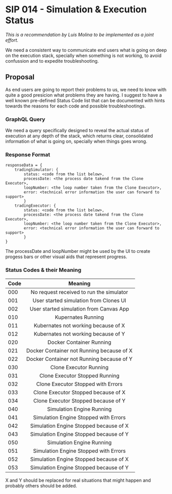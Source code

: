 # SIP 014 - Simulation & Execution Status

_This is a recommendation by Luis Molina to be implemented as a joint effort._

We need a consistent way to communicate end users what is going on deep on the execution stack, specially when something is not working, to avoid confussion and to expedite troubleshooting. 

## Proposal

As end users are going to report their problems to us, we need to know with quite a good presicion what problems they are having. I suggest to have a well known pre-defined Status Code list that can be documented with hints towards the reasons for each code and possible troubleshootings.  

### GraphQL Query

We need a query specifically designed to reveal the actual status of execution at any depth of the stack, which returns clear, consolidated information of what is going on, specially when things goes wrong.

### Response Format

```
responseData = {
	tradingSimulator: {
		status: <code from the list below>,
		processDate: <the process date takend from the Clone Executor>,
		loopNumber: <the loop number taken from the Clone Executor>,
		error: <technical error information the user can forward to support>
		}
	tradingExecutor: {
		status: <code from the list below>,
		processDate: <the process date takend from the Clone Executor>,
		loopNumber: <the loop number taken from the Clone Executor>,
		error: <technical error information the user can forward to support>
		}
}
```
The processDate and loopNumber might be used by the UI to create progess bars or other visual aids that represent progress.

### Status Codes & their Meaning

| Code        	| Meaning       | 
| ------------- |:-------------:| 
| 000 | No request received to run the simulator | 
| 001 | User started simulation from Clones UI |
| 002 | User started simulation from Canvas App |
| 010 | Kupernates Running |
| 011 | Kubernates not working because of X |
| 012 | Kubernates not working because of Y |
| 020 | Docker Container Running |
| 021 | Docker Container not Running because of X |
| 022 | Docker Container not Running because of Y |
| 030 | Clone Executor Running |
| 031 | Clone Executor Stopped Running |
| 032 | Clone Executor Stopped with Errors |
| 033 | Clone Executor Stopped because of X |
| 034 | Clone Executor Stopped because of Y |
| 040 | Simulation Engine Running |
| 041 | Simulation Engine Stopped with Errors |
| 042 | Simulation Engine Stopped because of X  |
| 043 | Simulation Engine Stopped because of Y |
| 050 | Simulation Engine Running |
| 051 | Simulation Engine Stopped with Errors |
| 052 | Simulation Engine Stopped because of X  |
| 053 | Simulation Engine Stopped because of Y |

X and Y should be replaced for real situations that might happen and probably others should be added.
